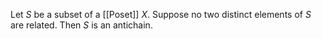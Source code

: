 Let $S$ be a subset of a [[Poset]] $X$.
Suppose no two distinct elements of $S$ are related.
Then $S$ is an antichain.